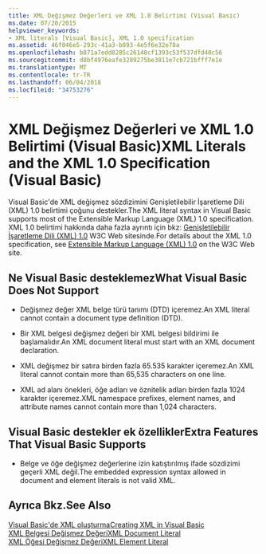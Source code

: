 ```yaml
---
title: XML Değişmez Değerleri ve XML 1.0 Belirtimi (Visual Basic)
ms.date: 07/20/2015
helpviewer_keywords:
- XML literals [Visual Basic], XML 1.0 specification
ms.assetid: 46f046e5-293c-41a3-b893-4e5f6e32e78a
ms.openlocfilehash: b871a7edd8285c26148cf1393c53f537dfd40c56
ms.sourcegitcommit: d8bf4976eafe3289275be3811e7cb721bfff7e1e
ms.translationtype: MT
ms.contentlocale: tr-TR
ms.lasthandoff: 06/04/2018
ms.locfileid: "34753276"
---
```

# <a name="xml-literals-and-the-xml-10-specification-visual-basic"></a><span data-ttu-id="8a394-102">XML Değişmez Değerleri ve XML 1.0 Belirtimi (Visual Basic)</span><span class="sxs-lookup"><span data-stu-id="8a394-102">XML Literals and the XML 1.0 Specification (Visual Basic)</span></span>
<span data-ttu-id="8a394-103">Visual Basic'de XML değişmez sözdizimini Genişletilebilir İşaretleme Dili (XML) 1.0 belirtimi çoğunu destekler.</span><span class="sxs-lookup"><span data-stu-id="8a394-103">The XML literal syntax in Visual Basic supports most of the Extensible Markup Language (XML) 1.0 specification.</span></span> <span data-ttu-id="8a394-104">XML 1.0 belirtimi hakkında daha fazla ayrıntı için bkz: [Genişletilebilir İşaretleme Dili (XML) 1.0](https://www.w3.org/TR/xml) W3C Web sitesinde.</span><span class="sxs-lookup"><span data-stu-id="8a394-104">For details about the XML 1.0 specification, see [Extensible Markup Language (XML) 1.0](https://www.w3.org/TR/xml) on the W3C Web site.</span></span>  
  
## <a name="what-visual-basic-does-not-support"></a><span data-ttu-id="8a394-105">Ne Visual Basic desteklemez</span><span class="sxs-lookup"><span data-stu-id="8a394-105">What Visual Basic Does Not Support</span></span>  
  
-   <span data-ttu-id="8a394-106">Değişmez değer XML belge türü tanımı (DTD) içeremez.</span><span class="sxs-lookup"><span data-stu-id="8a394-106">An XML literal cannot contain a document type definition (DTD).</span></span>  
  
-   <span data-ttu-id="8a394-107">Bir XML belgesi değişmez değeri bir XML belgesi bildirimi ile başlamalıdır.</span><span class="sxs-lookup"><span data-stu-id="8a394-107">An XML document literal must start with an XML document declaration.</span></span>  
  
-   <span data-ttu-id="8a394-108">XML değişmez bir satıra birden fazla 65.535 karakter içeremez.</span><span class="sxs-lookup"><span data-stu-id="8a394-108">An XML literal cannot contain more than 65,535 characters on one line.</span></span>  
  
-   <span data-ttu-id="8a394-109">XML ad alanı önekleri, öğe adları ve öznitelik adları birden fazla 1024 karakter içeremez.</span><span class="sxs-lookup"><span data-stu-id="8a394-109">XML namespace prefixes, element names, and attribute names cannot contain more than 1,024 characters.</span></span>  
  
## <a name="extra-features-that-visual-basic-supports"></a><span data-ttu-id="8a394-110">Visual Basic destekler ek özellikler</span><span class="sxs-lookup"><span data-stu-id="8a394-110">Extra Features That Visual Basic Supports</span></span>  
  
-   <span data-ttu-id="8a394-111">Belge ve öğe değişmez değerlerine izin katıştırılmış ifade sözdizimi geçerli XML değil.</span><span class="sxs-lookup"><span data-stu-id="8a394-111">The embedded expression syntax allowed in document and element literals is not valid XML.</span></span>  
  
## <a name="see-also"></a><span data-ttu-id="8a394-112">Ayrıca Bkz.</span><span class="sxs-lookup"><span data-stu-id="8a394-112">See Also</span></span>  
 [<span data-ttu-id="8a394-113">Visual Basic'de XML oluşturma</span><span class="sxs-lookup"><span data-stu-id="8a394-113">Creating XML in Visual Basic</span></span>](../../../../visual-basic/programming-guide/language-features/xml/creating-xml.md)  
 [<span data-ttu-id="8a394-114">XML Belgesi Değişmez Değeri</span><span class="sxs-lookup"><span data-stu-id="8a394-114">XML Document Literal</span></span>](../../../../visual-basic/language-reference/xml-literals/xml-document-literal.md)  
 [<span data-ttu-id="8a394-115">XML Öğesi Değişmez Değeri</span><span class="sxs-lookup"><span data-stu-id="8a394-115">XML Element Literal</span></span>](../../../../visual-basic/language-reference/xml-literals/xml-element-literal.md)
